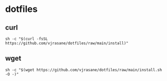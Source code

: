 # dotfiles

## curl
```shell
sh -c "$(curl -fsSL https://github.com/vjrasane/dotfiles/raw/main/install)"
```

## wget
```shell
sh -c "$(wget https://github.com/vjrasane/dotfiles/raw/main/install.sh -O -)"
```

